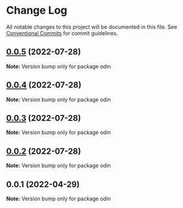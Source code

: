 # Change Log

All notable changes to this project will be documented in this file. See [Conventional Commits](https://conventionalcommits.org) for commit guidelines.

## [0.0.5](https://github.com/mooncoo/odin-hooks/compare/odin-v0.0.4...odin-v0.0.5) (2022-07-28)

**Note:** Version bump only for package odin

## [0.0.4](https://github.com/mooncoo/odin-hooks/compare/odin-v0.0.3...odin-v0.0.4) (2022-07-28)

**Note:** Version bump only for package odin

## [0.0.3](https://github.com/mooncoo/odin-hooks/compare/odin-v0.0.1...odin-v0.0.3) (2022-07-28)

**Note:** Version bump only for package odin

## [0.0.2](https://github.com/mooncoo/odin-hooks/compare/odin-v0.0.1...odin-v0.0.2) (2022-07-28)

**Note:** Version bump only for package odin

## 0.0.1 (2022-04-29)

**Note:** Version bump only for package odin
